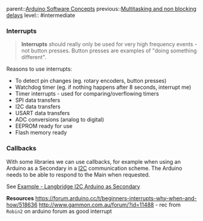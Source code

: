 parent::[Arduino Software Concepts](Arduino%20Software%20Concepts.md)
previous::[Multitasking and non blocking delays](Multitasking%20and%20non%20blocking%20delays.md)
level:: #intermediate 

### Interrupts

> **Interrupts** should really only be used for very high frequency events - not button presses. Button presses are examples of "doing something different".

Reasons to use interrupts:
- To detect pin changes (eg. rotary encoders, button presses)
- Watchdog timer (eg. if nothing happens after 8 seconds, interrupt me)
- Timer interrupts - used for comparing/overflowing timers
- SPI data transfers
- I2C data transfers
- USART data transfers
- ADC conversions (analog to digital)
- EEPROM ready for use
- Flash memory ready

### Callbacks

With some libraries we can use callbacks, for example when using an Arduino as a Secondary in a [I2C](I2C.md) communication scheme. The Arduino needs to be able to respond to the Main when requested.

See [Example - Langbridge I2C Arduino as Secondary](Example%20-%20Langbridge%20I2C%20Arduino%20as%20Secondary.md)

**Resources**
https://forum.arduino.cc/t/beginners-interrupts-why-when-and-how/518636
http://www.gammon.com.au/forum/?id=11488 - rec from `Robin2` on arduino forum as good interrupt 